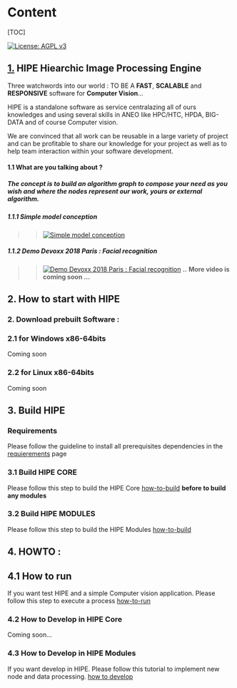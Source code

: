 # Content
[TOC]

[![License: AGPL v3](https://img.shields.io/badge/License-AGPL%20v3-blue.svg)](https://www.gnu.org/licenses/agpl-3.0)

## [1.](#Content) HIPE Hiearchic Image Processing Engine
Three watchwords into our world : TO BE A **FAST**, **SCALABLE** and **RESPONSIVE** software for **Computer Vision**...

HIPE is a standalone software as service centralazing all of ours knowledges and using several skills in ANEO like HPC/HTC, HPDA, BIG-DATA and of course Computer vision.

We are convinced that all work can be reusable in a large variety of project and can be profitable to share our knowledge for your project as well as to help team interaction within your software development.

#### 1.1 What are you talking about ?

##### The concept is to build an algorithm graph to compose your need as you wish and where the nodes represent our work, yours or external algorithm.

##### 1.1.1 __**Simple model conception**__

>> [![Simple model conception](http://img.youtube.com/vi/NgPpJBbO3K0/0.jpg)](http://www.youtube.com/watch?v=NgPpJBbO3K0)

##### 1.1.2  Demo Devoxx 2018 Paris : Facial recognition

####
>> [![Demo Devoxx 2018 Paris : Facial recognition](http://img.youtube.com/vi/zphhtP0VNTU/0.jpg)](http://www.youtube.com/watch?v=zphhtP0VNTU)
**..**
**More video is coming soon ...**

## 2. How to start with HIPE


### 2. Download prebuilt Software :
### 	2.1 for Windows x86-64bits
Coming soon
### 	2.2 for Linux x86-64bits
Coming soon



## 3. Build HIPE

### Requirements

Please follow the guideline to install all prerequisites dependencies in the [requierements](wiki/Requirements.md) page

### 	3.1 Build HIPE CORE

Please follow this step to build the HIPE Core [how-to-build](wiki/Howto-Build/HowTo-build-core.md) **before to build any modules**



### 	3.2 Build HIPE MODULES
Please follow this step to build the HIPE Modules [how-to-build](wiki/Howto-Build/HowTo-build-core.md)

## 4. HOWTO :
## 	4.1 How to run

If you want test HIPE and a simple Computer vision application. Please follow this step to execute a process [how-to-run](wiki/Howto-Run/HowTo-Use.md)

### 	4.2 How to Develop in HIPE Core
Coming soon...

### 	4.3 How to Develop in HIPE Modules
If you want develop in HIPE. Please follow this tutorial to implement new node and data processing. [how to develop](wiki/Howto-Develop/HowTo-Develop.md)